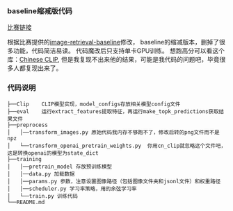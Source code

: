 ### baseline缩减版代码

[比赛链接](https://tianchi.aliyun.com/competition/entrance/532031/introduction)


根据比赛提供的[image-retrieval-baseline](https://github.com/MUGE-2021/image-retrieval-baseline)修改，
baseline的缩减版本，删掉了很多功能，代码简洁易读。 代码魔改后只支持单卡GPU训练。
想跑高分可以看这个库：[Chinese CLIP](https://github.com/OFA-Sys/Chinese-CLIP),
但是我复现不出来他的结果，可能是我代码的问题吧，毕竟很多人都复现出来了。

### 代码说明
```
├──Clip    CLIP模型实现，model_configs存放相关模型config文件
├──eval    运行extract_features提取特征，再运行make_topk_predictions获取结果文件
├──preprocess
│   │──transform_images.py 原始代码我内存不够跑不了，修改后转的png文件而不是npz
│   └──transform_openai_pretrain_weights.py  你用cn_clip就忽略这个文件吧，这是转换openai的模型为state_dict
├──training
│   │──pretrain_model 存放预训练模型
│   │──data.py 加载数据
│   │──params.py 参数，注意设置图像路径（包括图像文件夹和jsonl文件）和权重路径
│   │──scheduler.py 学习率策略，用的余弦学习率
│   └──train.py 训练代码
└──README.md
```
